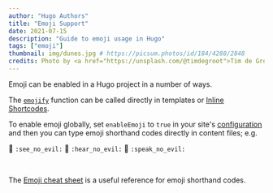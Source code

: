 ```yaml
---
author: "Hugo Authors"
title: "Emoji Support"
date: 2021-07-15
description: "Guide to emoji usage in Hugo"
tags: ["emoji"]
thumbnail: img/dunes.jpg # https://picsum.photos/id/184/4288/2848
credits: Photo by <a href="https://unsplash.com/@timdegroot">Tim de Groot</a> on <a href="https://unsplash.com/photos/yNGQ830uFB4">Unsplash</a>
---
```


Emoji can be enabled in a Hugo project in a number of ways.


<!--more-->

The [`emojify`](https://gohugo.io/functions/emojify/) function can be called directly in templates or [Inline Shortcodes](https://gohugo.io/templates/shortcode-templates/#inline-shortcodes).

To enable emoji globally, set `enableEmoji` to `true` in your site's [configuration](https://gohugo.io/getting-started/configuration/) and then you can type emoji shorthand codes directly in content files; e.g.

<p><span class="nowrap"><span class="emojify">🙈</span> <code>:see_no_evil:</code></span>  <span class="nowrap"><span class="emojify">🙉</span> <code>:hear_no_evil:</code></span>  <span class="nowrap"><span class="emojify">🙊</span> <code>:speak_no_evil:</code></span></p>
<br>

The [Emoji cheat sheet](http://www.emoji-cheat-sheet.com/) is a useful reference for emoji shorthand codes.
